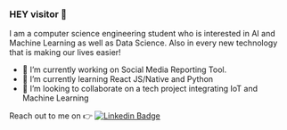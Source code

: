 ### HEY visitor :wave:

I am a computer science engineering student who is interested in AI and Machine Learning as well as Data Science. Also in every new technology that is making our lives easier!
- 🔭 I’m currently working on Social Media Reporting Tool.
- 🌱 I’m currently learning React JS/Native and Python
- 👯 I’m looking to collaborate on a tech project integrating IoT and Machine Learning

 Reach out to me on :point_right: [![Linkedin Badge](https://img.shields.io/badge/-Linkedin-4169E1?style=flat-square&logo=Linkedin&logoColor=white&&link=https://www.linkedin.com/in/kepa-perez/)](https://www.linkedin.com/in/kepa-perez)




